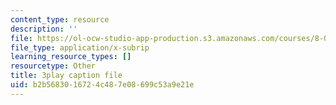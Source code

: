 ```yaml
---
content_type: resource
description: ''
file: https://ol-ocw-studio-app-production.s3.amazonaws.com/courses/8-01sc-classical-mechanics-fall-2016/b2b5683016724c487e08699c53a9e21e_bX4liSWB4Gk.srt
file_type: application/x-subrip
learning_resource_types: []
resourcetype: Other
title: 3play caption file
uid: b2b56830-1672-4c48-7e08-699c53a9e21e
---
```

